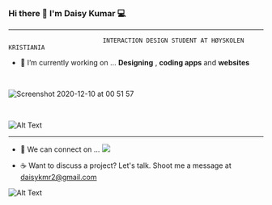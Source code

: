 ### Hi there 🙋 I'm Daisy Kumar  💻
__________
		    		          INTERACTION DESIGN STUDENT AT HØYSKOLEN KRISTIANIA
					  
- 🔭 I’m currently working on ... <strong>Designing</strong> , <strong>coding apps</strong> and <strong>websites</strong>
<br />

![Screenshot 2020-12-10 at 00 51 57](https://user-images.githubusercontent.com/56020145/101703015-5881e780-3a82-11eb-9409-7b95f36f44e2.png)

<br />

![Alt Text](https://media.giphy.com/media/8VkgrPdxMh0oo/source.gif)
__________	
- 💬 We can connect on ... [![](https://camo.githubusercontent.com/96683fb94f1925109397c012fc649ae7936a7b4b/68747470733a2f2f696d672e736869656c64732e696f2f62616467652f6c696e6b6564696e2d2532333030373742352e7376673f267374796c653d666f722d7468652d6261646765266c6f676f3d6c696e6b6564696e266c6f676f436f6c6f723d7768697465)](https://www.linkedin.com/in/daisy-kumar-bb246a15/)

- ☕ Want to discuss a project? Let's talk. Shoot me a message at daisykmr2@gmail.com

![Alt Text](https://media.giphy.com/media/687qS11pXwjCM/source.gif)


